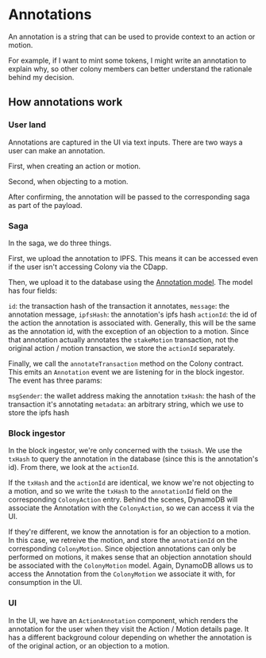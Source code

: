 # Annotations

An annotation is a string that can be used to provide context to an action or motion. 

For example, if I want to mint some tokens, I might write an annotation to explain why, so other colony members can better understand the rationale behind my decision.

## How annotations work

### User land

Annotations are captured in the UI via text inputs. There are two ways a user can make an annotation.

First, when creating an action or motion.

Second, when objecting to a motion.

After confirming, the annotation will be passed to the corresponding saga as part of the payload. 

### Saga 

In the saga, we do three things. 

First, we upload the annotation to IPFS. This means it can be accessed even if the user isn't accessing Colony via the CDapp.

Then, we upload it to the database using the [Annotation model](https://github.com/JoinColony/colonyCDapp/blob/7c0177dddb4d2809de096c1df0feb140ae8849f8/amplify/backend/api/colonycdapp/schema.graphql#L2581). The model has four fields:

`id`: the transaction hash of the transaction it annotates, 
`message`: the annotation message, 
`ipfsHash`: the annotation's ipfs hash 
`actionId`: the id of the action the annotation is associated with. Generally, this will be the same as the annotation id, with the exception of an objection to a motion. Since that annotation actually annotates the `stakeMotion` transaction, not the original action / motion transaction, we store the `actionId` separately.

Finally, we call the `annotateTransaction` method on the Colony contract. This emits an `Annotation` event we are listening for in the block ingestor. The event has three params:

`msgSender`: the wallet address making the annotation
`txHash`: the hash of the transaction it's annotating
`metadata`: an arbitrary string, which we use to store the ipfs hash

### Block ingestor 

In the block ingestor, we're only concerned with the `txHash`. We use the `txHash` to query the annotation in the database (since this is the annotation's id). From there, we look at the `actionId`. 

If the `txHash` and the `actionId` are identical, we know we're not objecting to a motion, and so we write the `txHash` to the `annotationId` field on the corresponding `ColonyAction` entry. Behind the scenes, DynamoDB will associate the Annotation with the `ColonyAction`, so we can access it via the UI.

If they're different, we know the annotation is for an objection to a motion. In this case, we retreive the motion, and store the `annotationId` on the corresponding `ColonyMotion`. Since objection annotations can only be performed on motions, it makes sense that an objection annotation should be associated with the `ColonyMotion` model. Again, DynamoDB allows us to access the Annotation from the `ColonyMotion` we associate it with, for consumption in the UI.

### UI

In the UI, we have an `ActionAnnotation` component, which renders the annotation for the user when they visit the Action / Motion details page. It has a different background colour depending on whether the annotation is of the original action, or an objection to a motion. 

